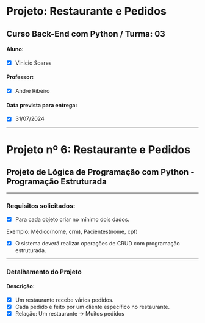 # Projeto: Restaurante e Pedidos 

## Curso Back-End com Python / Turma: 03

#### Aluno:  

- [x] Vinicio Soares 

#### Professor:  

- [x] André Ribeiro

#### Data prevista para entrega:  

- [x] 31/07/2024 

---

# Projeto nº 6: Restaurante e Pedidos

## Projeto de Lógica de Programação com Python - Programação Estruturada
---

### Requisitos solicitados:

- [x] Para cada objeto criar no mínimo dois dados.

Exemplo: Médico(nome, crm), Pacientes(nome, cpf)

- [x] O sistema deverá realizar operações de CRUD com programação estruturada.

---
### Detalhamento do Projeto

#### Descrição:

- [x] Um restaurante recebe vários pedidos.
- [x] Cada pedido é feito por um cliente específico no restaurante.
- [x] Relação: Um restaurante -> Muitos pedidos